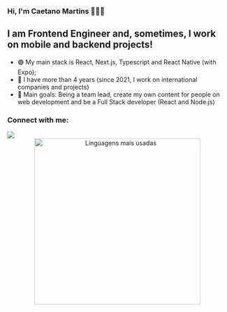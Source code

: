 ### Hi, I'm Caetano Martins 👨‍🚀🚀

## I am Frontend Engineer and, sometimes, I work on mobile and backend projects! 

- 🟣  My main stack is React, Next.js, Typescript and React Native (with Expo);
- 🎡  I have more than 4 years (since 2021, I work on international companies and projects)
- 🥅  Main goals: Being a team lead, create my own content for people on web development and be a Full Stack developer (React and Node.js)

### Connect with me:

<div>
  <a href="https://www.linkedin.com/in/caetano-martins/" target="_blank"><img src="https://img.shields.io/badge/-LinkedIn-%230077B5?style=for-the-badge&logo=linkedin&logoColor=white" target="_blank"></a> 
</div>

<div align="center">
<img width="380em" alt="Linguagens mais usadas" src="https://github-readme-stats.vercel.app/api/top-langs/?username=Chatano&layout=compact&theme=dracula"/>
</div>
